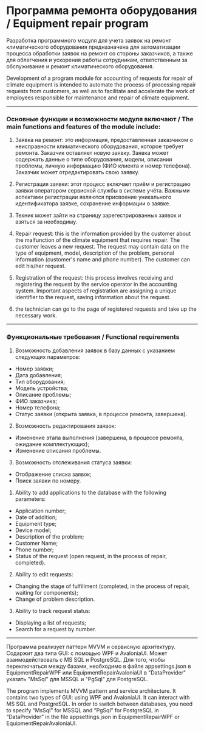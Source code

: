 # Программа ремонта оборудования / Equipment repair program

Разработка программного модуля для учета заявок на ремонт климатического оборудования предназначена для автоматизации процесса обработки заявок на ремонт со стороны заказчиков, а также для облегчения и ускорения работы сотрудникам, ответственным за обслуживание и ремонт климатического оборудования.

Development of a program module for accounting of requests for repair of climate equipment is intended to automate the process of processing repair requests from customers, as well as to facilitate and accelerate the work of employees responsible for maintenance and repair of climate equipment.

---
### Основные функции и возможности модуля включают / The main functions and features of the module include:
1. Заявка на ремонт: это информация, предоставленная заказчиком о неисправности климатического оборудования, которое требует ремонта. Заказчик оставляет новую заявку. Заявка может содержать данные о типе оборудования, модели, описании проблемы, личную информацию (ФИО клиента и номер телефона). Заказчик может отредактировать свою заявку.
2. Регистрация заявки: этот процесс включает приём и регистрацию заявки оператором сервисной службы в системе учёта. Важными аспектами регистрации являются присвоение уникального идентификатора заявке, сохранение информации о заявке.
3. Техник может зайти на страницу зарегестрированных заявок и взяться за необходиму.
   
1. Repair request: this is the information provided by the customer about the malfunction of the climate equipment that requires repair. The customer leaves a new request. The request may contain data on the type of equipment, model, description of the problem, personal information (customer's name and phone number). The customer can edit his/her request.
2. Registration of the request: this process involves receiving and registering the request by the service operator in the accounting system. Important aspects of registration are assigning a unique identifier to the request, saving information about the request.
3. the technician can go to the page of registered requests and take up the necessary work.

---
### Функциональные требования / Functional requirements
1. Возможность добавления заявок в базу данных с указанием следующих параметров:
- Номер заявки;
- Дата добавления;
- Тип оборудования;
- Модель устройства;
- Описание проблемы;
- ФИО заказчика;
- Номер телефона;
- Статус заявки (открыта заявка, в процессе ремонта, завершена).
2. Возможность редактирования заявок:
- Изменение этапа выполнения (завершена, в процессе ремонта, ожидание комплектующих);
- Изменение описания проблемы.
3. Возможность отслеживания статуса заявки:
- Отображение списка заявок;
- Поиск заявки по номеру.

1. Ability to add applications to the database with the following parameters:
- Application number;
- Date of addition;
- Equipment type;
- Device model;
- Description of the problem;
- Customer Name;
- Phone number;
- Status of the request (open request, in the process of repair, completed).
2. Ability to edit requests:
- Changing the stage of fulfillment (completed, in the process of repair, waiting for components);
- Change of problem description.
3. Ability to track request status:
- Displaying a list of requests;
- Search for a request by number.

---
Программа реализует паттерн MVVM и сервисную архитектуру. Содаржит два типа GUI: с помощью WPF и AvaloniaUI.
Может взаимодействовать с MS SQL и PostgreSQL. Для того, чтобы переключаться между базами, необходимо в файле appsettings.json в EquipmentRepairWPF или EquipmentRepairAvaloniaUI в "DataProvider" указать "MsSql" для MSSQL и "PgSql" для PostgreSQL.

The program implements MVVM pattern and service architecture. It contains two types of GUI: using WPF and AvaloniaUI.
It can interact with MS SQL and PostgreSQL. In order to switch between databases, you need to specify “MsSql” for MSSQL and “PgSql” for PostgreSQL in “DataProvider” in the file appsettings.json in EquipmentRepairWPF or EquipmentRepairAvaloniaUI.
